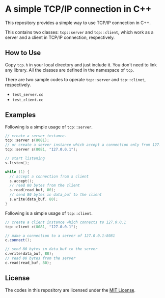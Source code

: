 # A simple TCP/IP connection in C++
This repository provides a simple way to use TCP/IP connection in C++.

This contains two classes: `tcp::server` and `tcp::client`, which work as a server and a client in TCP/IP connection, respectively.

## How to Use
Copy `tcp.h` in your local directory and just include it. You don't need to link any library. All the classes are defined in the namespace of `tcp`.

There are two sample codes to operate `tcp::server` and `tcp::clinet`, respectively.
- `test_server.cc`
- `test_client.cc`

## Examples
Following is a simple usage of `tcp::server`.
~~~c++
// create a server instance.
tcp::server s(8081);
// or create a server instance which accept a connection only from 127.0.0.1.
tcp::server s(8081, "127.0.0.1");

// start listening
s.listen();

while (1) {
  // accept a connection from a client
  s.accept();
  // read 80 bytes from the client
  s.read(read_buf, 80);
  // send 80 bytes in data_buf to the client
  s.write(data_buf, 80);
}
~~~

Following is a simple usage of `tcp::client`.
~~~c++
// create a client instance which connects to 127.0.0.1
tcp::client c(8081, "127.0.0.1");

// make a connection to a server of 127.0.0.1:8081
c.connect();

// send 80 bytes in data_buf to the server
c.write(data_buf, 80);
// read 80 bytes from the server
c.read(read_buf, 80);
~~~

## License
The codes in this repository are licensed under the [MIT License](https://opensource.org/licenses/mit-license.php).
